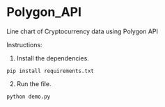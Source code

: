 # Polygon_API
Line chart of Cryptocurrency data using Polygon API

Instructions:

1. Install the dependencies.
```
pip install requirements.txt
```

2. Run the file.
```
python demo.py
```